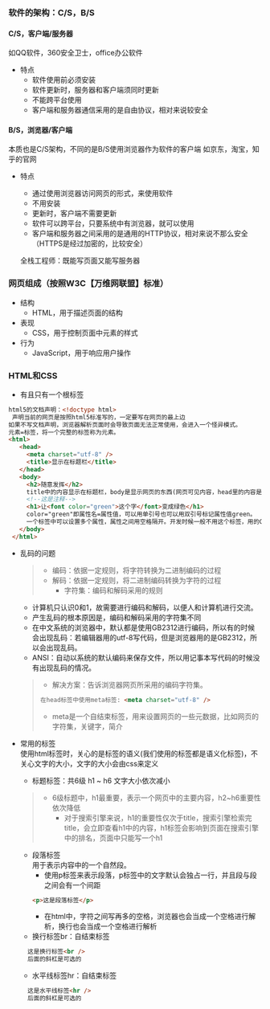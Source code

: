 ### 软件的架构：C/S，B/S
#### C/S，客户端/服务器
  如QQ软件，360安全卫士，office办公软件
* 特点
  * 软件使用前必须安装
  * 软件更新时，服务器和客户端须同时更新
  * 不能跨平台使用
  * 客户端和服务器通信采用的是自由协议，相对来说较安全

#### B/S，浏览器/客户端
  本质也是C/S架构，不同的是B/S使用浏览器作为软件的客户端
  如京东，淘宝，知乎的官网
* 特点
  * 通过使用浏览器访问网页的形式，来使用软件
  * 不用安装
  * 更新时，客户端不需要更新
  * 软件可以跨平台，只要系统中有浏览器，就可以使用
  * 客户端和服务器之间采用的是通用的HTTP协议，相对来说不那么安全（HTTPS是经过加密的，比较安全）
  
  全栈工程师：既能写页面又能写服务器
  
### 网页组成（按照W3C【万维网联盟】标准）
* 结构
  * HTML，用于描述页面的结构
* 表现
  * CSS，用于控制页面中元素的样式
* 行为
  * JavaScript，用于响应用户操作

### HTML和CSS
* 有且只有一个根标签
 ```html
html5的文档声明：<!doctype html>  
  声明当前的网页是按照html5标准写的，一定要写在网页的最上边
如果不写文档声明，浏览器解析页面时会导致页面无法正常使用，会进入一个怪异模式。
元素=标签，将一个完整的标签称为元素。
<html>
    <head>
      <meta charset="utf-8" />
      <title>显示在标题栏</title>
    </head>
    <body>
      <h2>随意发挥</h2>
      title中的内容显示在标题栏，body是显示网页的东西(网页可见内容，head里的内容是帮助浏览器去解析网页的。
      <!--这是注释-->
      <h1>让<font color="green">这个字</font>变成绿色</h1>
      color="green"即属性名=属性值，可以用单引号也可以用双引号标记属性值green。
      一个标签中可以设置多个属性，属性之间用空格隔开。开发时候一般不用这个标签，用的CSS设置样式。
    </body>
  </html>
 ``` 
* 乱码的问题
  >* 编码：依据一定规则，将字符转换为二进制编码的过程
  >* 解码：依据一定规则，将二进制编码转换为字符的过程
  >   * 字符集：编码和解码采用的规则
  * 计算机只认识0和1，故需要进行编码和解码，以便人和计算机进行交流。
  * 产生乱码的根本原因是，编码和解码采用的字符集不同
  * 在中文系统的浏览器中，默认都是使用GB2312进行编码，所以有的时候会出现乱码：若编辑器用的utf-8写代码，但是浏览器用的是GB2312，所以会出现乱码。
  * ANSI：自动以系统的默认编码来保存文件，所以用记事本写代码的时候没有出现乱码的情况。
  >* 解决方案：告诉浏览器网页所采用的编码字符集。
  >```html
  >在head标签中使用meta标签: <meta charset="utf-8" />
  >```
    >* meta是一个自结束标签，用来设置网页的一些元数据，比如网页的字符集，关键字，简介
 
 * 常用的标签<br />
    使用html标签时，关心的是标签的语义(我们使用的标签都是语义化标签)，不关心文字的大小，文字的大小会由css来定义
    * 标题标签：共6级 h1 ~ h6 文字大小依次减小
    >* 6级标题中，h1最重要，表示一个网页中的主要内容，h2~h6重要性依次降低
    >   * 对于搜索引擎来说，h1的重要性仅次于title，搜索引擎检索完title，会立即查看h1中的内容，h1标签会影响到页面在搜索引擎中的排名，页面中只能写一个h1
    * 段落标签<br>
    用于表示内容中的一个自然段。
      * 使用p标签来表示段落，p标签中的文字默认会独占一行，并且段与段之间会有一个间距
      ```html
      <p>这是段落标签</p>
      ```
      * 在html中，字符之间写再多的空格，浏览器也会当成一个空格进行解析，换行也会当成一个空格进行解析
    * 换行标签br：自结束标签
    ```html
      这是换行标签<br />
      后面的斜杠是可选的
    ```
    * 水平线标签hr：自结束标签
    ```html
      这是水平线标签<hr />
      后面的斜杠是可选的
    ```
    
 
  

